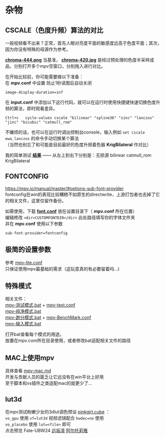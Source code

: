# 杂物

## CSCALE（色度升频）算法的对比

一般视频看不出来？正常，首先人眼对亮度平面的敏感度远高于色度平面；其次，因为你没有特殊的母源作为参考。

[**chroma-444.png**](chroma-444.png) 当基准， [**chroma-420.jpg**](chroma-420.jpg) 是经过预处理的色度半采样成品，分别打开多个mpv空窗口，分别拖入进行对比。

在开始比较前，你可能需要做以下准备：  
在 **mpv.conf** 中设置 防止1秒读图后自动关闭
```
image-display-duration=inf
```
在 **input.conf** 中添加以下这行代码，就可以在运行时使用快捷键快速切换色度升频的算法，即时观看差异。
```
Ctrl+c   cycle-values cscale "bilinear" "spline36" "sinc" "lanczos" "jinc" "bicubic" "catmull_rom"
```
不嫌烦的话，也可以在运行时调出控制台console，输入例如 `set cscale ewa_lanczos` 的命令手动切换某个算法  
（当然也别忘了和可能是目前最好的色度升频着色器 **KrigBilateral** 作对比）

我的简单测试 [**结果**](chroma-diff.png) —— 从左上到右下分别是：无损源 bilinear catmull_rom KrigBilateral

## FONTCONFIG

https://mpv.io/manual/master/#options-sub-font-provider  
fontconfig在win的表现比较糟糕不如原生的directwrite，上游打包者也去掉了它的相关文件，这里仅留作备份。

如需使用，下载 [**font.conf**](font.conf) 放在设置目录下（ **mpv.conf** 所在位置）  
编辑修改 `<dir>CUSTOMFONTDIR</dir>` 此处路径填写你的字体文件夹  
并在 **mpv.conf** 使用以下参数
```
sub-font-provider=fontconfig
```

## 极简的设置参数

参考 [mpv-lite.conf](mpv-lite.conf)  
只保证使用mpv最基础的需求（这玩意真的有必要留着吗...)

## 特殊模式

相关文件：  
[mpv-测试模式.bat](mpv-测试模式.bat) + [mpv-test.conf](mpv-test.conf)  
[mpv-纯净模式.bat](mpv-纯净模式.bat)  
[mpv-跑分模式.bat](mpv-跑分模式.bat) + [mpv-BenchMark.conf](mpv-BenchMark.conf)  
[mpv-输入模式.bat](mpv-输入模式.bat)  

打开bat查看每个模式的用途。  
放置在mpv.com所在目录使用，或者修改bat适配相关文件的路径

## MAC上使用mpv

具体查看 [mpv-mac.md](mpv-mac.md)  
开发与贡献人员的匮乏让它远没有在win平台上好用  
至于脚本和vs插件之类适配mac的就更少了...

## lut3d

在mpv测试粉嫩少女的3dlut调色预设 [pinkgirl.cube](pinkgirl.cube) ：  
`vo_gpu` 使用 `vf=lut3d` 视频滤镜配合 `hwdec=no` 使用  
`vo_placebo` 使用 `lut=<file>` 即可  
点击预览 Fate-UBW24 [远坂凛](pg-rin.jpg) [阿尔托莉雅](pg-saber.jpg)
